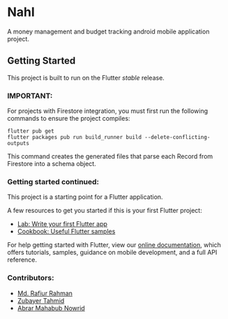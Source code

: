 # Nahl

A money management and budget tracking android mobile application project.

## Getting Started

This project is built to run on the Flutter _stable_ release.

### IMPORTANT:

For projects with Firestore integration, you must first run the following commands to ensure the project compiles:

```
flutter pub get
flutter packages pub run build_runner build --delete-conflicting-outputs
```

This command creates the generated files that parse each Record from Firestore into a schema object.

### Getting started continued:

This project is a starting point for a Flutter application.

A few resources to get you started if this is your first Flutter project:

- [Lab: Write your first Flutter app](https://flutter.dev/docs/get-started/codelab)
- [Cookbook: Useful Flutter samples](https://flutter.dev/docs/cookbook)

For help getting started with Flutter, view our
[online documentation](https://flutter.dev/docs), which offers tutorials,
samples, guidance on mobile development, and a full API reference.

### Contributors:
- [Md. Rafiur Rahman](https://github.com/rr-uchchash360)
- [Zubayer Tahmid](https://github.com/rr-uchchash360)
- [Abrar Mahabub Nowrid](https://github.com/rr-uchchash360)
